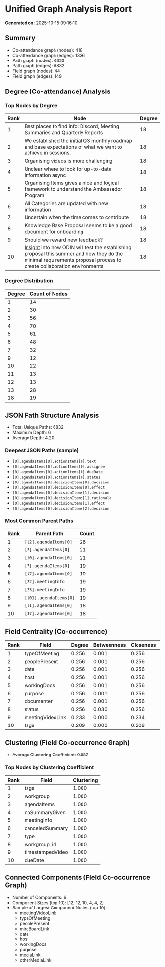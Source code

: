 # Unified Graph Analysis Report
**Generated on:** 2025-10-15 09:16:10

## Summary
- Co-attendance graph (nodes): 418
- Co-attendance graph (edges): 1336
- Path graph (nodes): 6833
- Path graph (edges): 6832
- Field graph (nodes): 44
- Field graph (edges): 149

## Degree (Co-attendance) Analysis
### Top Nodes by Degree
| Rank | Node | Degree |
|------|------|--------|
| 1 | Best places to find info: Discord, Meeting Summaries and Quarterly Reports | 18 |
| 2 | We established the initial Q3 monthly roadmap and base expectations of what we want to achieve in sessions. | 18 |
| 3 | Organising videos is more challenging | 18 |
| 4 | Unclear where to look for up-to-date information async | 18 |
| 5 | Organising Items gives a nice and logical framework to understand the Ambassador Program | 18 |
| 6 | All Categories are updated with new information | 18 |
| 7 | Uncertain when the time comes to contribute | 18 |
| 8 | Knowledge Base Proposal seems to be a good document for onboarding | 18 |
| 9 | Should we reward new feedback? | 18 |
| 10 | [Insight](https://docs.google.com/document/d/1X1JC3Op5i4dGkthxHSYzwF-mSaKn8LZArh5ZvpxG_1A/) into how ODIN will test the establishing proposal this summer and how they do the minimal requirements proposal process to create collaboration environments | 18 |

### Degree Distribution
| Degree | Count of Nodes |
|--------|-----------------|
| 1 | 14 |
| 2 | 30 |
| 3 | 56 |
| 4 | 70 |
| 5 | 61 |
| 6 | 48 |
| 7 | 32 |
| 9 | 12 |
| 10 | 22 |
| 11 | 13 |
| 12 | 13 |
| 13 | 28 |
| 18 | 19 |

## JSON Path Structure Analysis
- Total Unique Paths: 6832
- Maximum Depth: 6
- Average Depth: 4.20

### Deepest JSON Paths (sample)
- `[0].agendaItems[0].actionItems[0].text`
- `[0].agendaItems[0].actionItems[0].assignee`
- `[0].agendaItems[0].actionItems[0].dueDate`
- `[0].agendaItems[0].actionItems[0].status`
- `[0].agendaItems[0].decisionItems[0].decision`
- `[0].agendaItems[0].decisionItems[0].effect`
- `[0].agendaItems[0].decisionItems[1].decision`
- `[0].agendaItems[0].decisionItems[1].rationale`
- `[0].agendaItems[0].decisionItems[1].effect`
- `[0].agendaItems[0].decisionItems[2].decision`

### Most Common Parent Paths
| Rank | Parent Path | Count |
|------|-------------|-------|
| 1 | `[12].agendaItems[0]` | 26 |
| 2 | `[2].agendaItems[0]` | 21 |
| 3 | `[10].agendaItems[0]` | 21 |
| 4 | `[7].agendaItems[0]` | 19 |
| 5 | `[17].agendaItems[0]` | 19 |
| 6 | `[22].meetingInfo` | 19 |
| 7 | `[23].meetingInfo` | 19 |
| 8 | `[101].agendaItems[0]` | 19 |
| 9 | `[11].agendaItems[0]` | 18 |
| 10 | `[37].agendaItems[0]` | 18 |

## Field Centrality (Co-occurrence)
| Rank | Field | Degree | Betweenness | Closeness | Eigenvector |
|------|-------|--------|-------------|-----------|------------|
| 1 | typeOfMeeting | 0.256 | 0.001 | 0.256 | 0.309 |
| 2 | peoplePresent | 0.256 | 0.001 | 0.256 | 0.309 |
| 3 | date | 0.256 | 0.001 | 0.256 | 0.309 |
| 4 | host | 0.256 | 0.001 | 0.256 | 0.309 |
| 5 | workingDocs | 0.256 | 0.001 | 0.256 | 0.309 |
| 6 | purpose | 0.256 | 0.001 | 0.256 | 0.309 |
| 7 | documenter | 0.256 | 0.001 | 0.256 | 0.309 |
| 8 | status | 0.256 | 0.030 | 0.256 | 0.000 |
| 9 | meetingVideoLink | 0.233 | 0.000 | 0.234 | 0.290 |
| 10 | tags | 0.209 | 0.000 | 0.209 | 0.000 |

## Clustering (Field Co-occurrence Graph)
- Average Clustering Coefficient: 0.882

### Top Nodes by Clustering Coefficient
| Rank | Field | Clustering |
|------|-------|------------|
| 1 | tags | 1.000 |
| 2 | workgroup | 1.000 |
| 3 | agendaItems | 1.000 |
| 4 | noSummaryGiven | 1.000 |
| 5 | meetingInfo | 1.000 |
| 6 | canceledSummary | 1.000 |
| 7 | type | 1.000 |
| 8 | workgroup_id | 1.000 |
| 9 | timestampedVideo | 1.000 |
| 10 | dueDate | 1.000 |

## Connected Components (Field Co-occurrence Graph)
- Number of Components: 6
- Component Sizes (top 10): [12, 12, 10, 4, 4, 2]
- Sample of Largest Component Nodes (top 10):
  - meetingVideoLink
  - typeOfMeeting
  - peoplePresent
  - miroBoardLink
  - date
  - host
  - workingDocs
  - purpose
  - mediaLink
  - otherMediaLink

